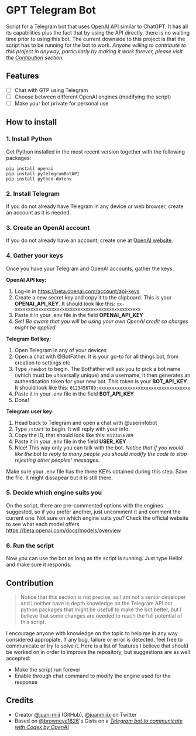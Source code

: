 # GPT Telegram Bot
Script for a Telegram bot that uses [OpenAI API](https://beta.openai.com/overview) similar to ChatGPT. It has all its capabilities plus the fact that by using the API directly, there is no waiting time prior to using this bot. The current downside to this project is that the script has to be running for the bot to work. _Anyone willing to contribute to this project in anyway, particularly by making it work forever, please visit the [Contibution](#contribution) section._

## Features
- [ ] Chat with GTP using Telegram
- [ ] Choose between different OpenAI engines (modifying the script)
- [ ] Make your bot private for personal use

## How to install
### 1. Install Python
Get Python installed in the most recent version together with the following packages:

```
pip install openai
pip install pyTelegramBotAPI
pip install python-dotenv
```

### 2. Install Telegram
If you do not already have Telegram in any device or web browser, create an account as it is needed.

### 3. Create an OpenAI account
If you do not already have an account, create one at [OpenAI website](https://beta.openai.com/signup).

### 4. Gather your keys

Once you have your Telegram and OpenAI accounts, gather the keys.

**OpenAI API key:**
1. Log-in in https://beta.openai.com/account/api-keys
2. Create a new secret key and copy it to the clipboard. This is your **OPENAI_API_KEY**. It should look like this: `xx-xxxxxxxxxxxxxxxxxxxxxxxxxxxxxxxxxxxxxxxxxxxxxxxx`
3. Paste it in your .env file in the field **OPENAI_API_KEY**
4. Set!
_Be aware that you will be using your own OpenAI credit so charges might be applied._

**Telegram Bot key:**
1. Open Telegram in any of your devices
2. Open a chat with @BotFather. It is your go-to for all things bot, from creation to settings etc
3. Type `/newbot` to begin. The BotFather will ask you to pick a bot name (which must be universally unique) and a username, it then generates an authentication token for your new bot. This token is your **BOT_API_KEY**. It should look like this: `0123456789:xxxxxxxxxxxxxxxxxxxxxxxxxxxxxxxxxxx`
4. Paste it in your .env file in the field **BOT_API_KEY**
5. Done!

**Telegram user key:**
1. Head back to Telegram and open a chat with @userinfobot
2. Type `/start` to begin. It will reply with your info.
3. Copy the ID, that should look like this: `0123456789`
4. Paste it in your .env file in the field **USER_KEY**
5. Nice! This way only you can talk with the bot.
_Notice that if you would like the bot to reply to many people you should modify the code to stop rejecting other peoples' messages._

Make sure your .env file has the three KEYs obtained during this step. Save the file. It might dissapear but it is still there.

### 5. Decide which engine suits you
On the script, there are pre-commented options with the engines suggested, so if you prefer another, just uncomment it and comment the current one. Not sure on which engine suits you? Check the official website to see what each model offers https://beta.openai.com/docs/models/overview

### 6. Run the script
Now you can use the bot as long as the script is running. Just type Hello! and make sure it responds.

## Contribution
> Notice that this section is not precise, as I am not a senior developer and I neither have in depth knowledge on the Telegram API nor python packages that might be usefull to make the bot better, but I believe that some changes are needed to reach the full potential of this script.

I encourage anyone with knowledge on the topic to help me in any way considered appropiate. If any bug, failure or error is detected, feel free to communicate or try to solve it. Here is a list of features I believe that should be worked on in order to improve the repository, but suggestions are as well accepted:
- Make the script run forever
- Enable through chat command to modify the engine used for the response

## Credits
- Creator [@juan-miii](https://github.com/juan-miii) (GitHub), [@juanmiiix](https://twitter.com/juanmiiix) on Twitter
- Based on [@browneye1826](https://gist.github.com/browneye1826)'s Gists on a [_Telegram bot to communicate with Codex by OpenAI_](https://gist.github.com/browneye1826/4890211188170a43087dfc586afc962b#file-codex_bot-py)
